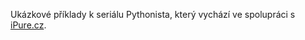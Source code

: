 Ukázkové příklady k seriálu Pythonista, který vychází ve spolupráci
s [iPure.cz](http://www.ipure.cz/).
